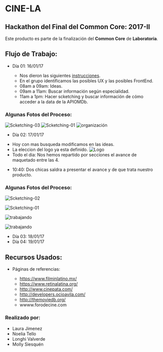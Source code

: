 # CINE-LA

## Hackathon del Final del Common Core: 2017-II

Este producto es parte de la finalización del **Common Core** de **Laboratoria**.

## Flujo de Trabajo:
* Día 01: 16/01/17
  - Nos dieron las siguientes [instrucciones](https://bit.ly/hackathon-1).
  - En el grupo identificamos las posibles UX y las posibles FrontEnd.

  * 08am a 09am: Ideas.
  * 09am a 11am: Buscar información según especialidad.
  * 11am a 1pm: Hacer scketching y buscar información de cómo acceder a la data de la APIOMDb.

### Algunas Fotos del Proceso:
![Scketching-03](assets/images/dia01/datos-cine-latino.jpg "datos del cine latinoamericano")
![Scketching-01](assets/images/dia01/maqueta01.jpg)
![organización](assets/images/dia01/trabajando.jpg)



* Día 02: 17/01/17
- Hoy con mas busqueda modificamos en las ideas.
- La eleccion del logo ya esta definido.
![Logo](assets/images/dia02/logo-grande.jpg)
-  Todo el dia: Nos hemos repartido por secciones el avance de maquetado entre las 4.
* 10:40: Dos chicas saldra a presentar el avance y de que trata nuestro producto.


### Algunas Fotos del Proceso:
![Scketching-02](assets/images/dia02/maquetado02.jpg )

![Scketching-01](assets/images/dia02/maquetado03.jpg )

![trabajando](assets/images/dia02/trabajando02.jpg )

![trabajando](assets/images/dia02/trabajando03.jpg )
* Día 03: 18/01/17
* Día 04: 19/01/17

## Recursos Usados:

* Páginas de referencias:

  - https://www.filminlatino.mx/
  - https://www.retinalatina.org/
  - http://www.cinepata.com/
  - http://developers.ocioavila.com/
  - http://themoviedb.org/
  - wwww.forodecine.com

### Realizado por:
* Laura Jimenez
* Noelia Tello
* Longhi Valverde
* Molly Siesquén
